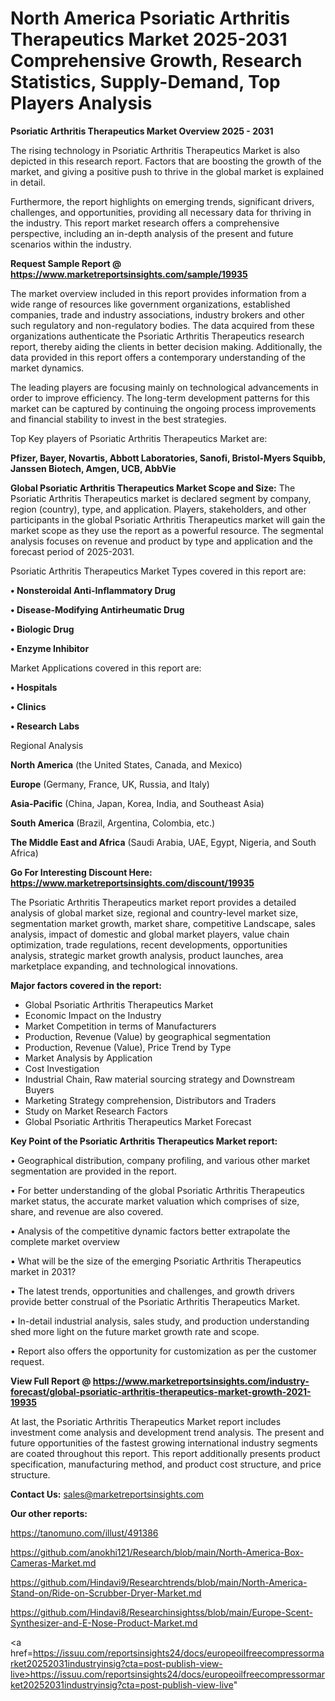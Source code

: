 # North America Psoriatic Arthritis Therapeutics Market 2025-2031 Comprehensive Growth, Research Statistics, Supply-Demand,  Top Players Analysis

<Strong> Psoriatic Arthritis Therapeutics Market Overview 2025 - 2031</strong>

The rising technology in Psoriatic Arthritis Therapeutics Market is also depicted in this research report. Factors that are boosting the growth of the market, and giving a positive push to thrive in the global market is explained in detail.

Furthermore, the report highlights on emerging trends, significant drivers, challenges, and opportunities, providing all necessary data for thriving in the industry. This report market research offers a comprehensive perspective, including an in-depth analysis of the present and future scenarios within the industry.

<strong>Request Sample Report @ <a href=https://www.marketreportsinsights.com/sample/19935>https://www.marketreportsinsights.com/sample/19935</a></strong>

The market overview included in this report provides information from a wide range of resources like government organizations, established companies, trade and industry associations, industry brokers and other such regulatory and non-regulatory bodies. The data acquired from these organizations authenticate the Psoriatic Arthritis Therapeutics research report, thereby aiding the clients in better decision making. Additionally, the data provided in this report offers a contemporary understanding of the market dynamics.

The leading players are focusing mainly on technological advancements in order to improve efficiency. The long-term development patterns for this market can be captured by continuing the ongoing process improvements and financial stability to invest in the best strategies.

Top Key players of Psoriatic Arthritis Therapeutics Market are:

<strong>Pfizer, Bayer, Novartis, Abbott Laboratories, Sanofi, Bristol-Myers Squibb, Janssen Biotech, Amgen, UCB, AbbVie</strong>

<strong><b>Global Psoriatic Arthritis Therapeutics Market Scope and Size:</b></strong>
The Psoriatic Arthritis Therapeutics market is declared segment by company, region (country), type, and application. Players, stakeholders, and other participants in the global Psoriatic Arthritis Therapeutics market will gain the market scope as they use the report as a powerful resource. The segmental analysis focuses on revenue and product by type and application and the forecast period of 2025-2031.

Psoriatic Arthritis Therapeutics Market Types covered in this report are:

<strong>• Nonsteroidal Anti-Inflammatory Drug

• Disease-Modifying Antirheumatic Drug

• Biologic Drug

• Enzyme Inhibitor</strong>

Market Applications covered in this report are:

<strong>• Hospitals

• Clinics

• Research Labs</strong> 

Regional Analysis

<strong>North America</strong> (the United States, Canada, and Mexico)

<strong>Europe</strong> (Germany, France, UK, Russia, and Italy)

<strong>Asia-Pacific</strong> (China, Japan, Korea, India, and Southeast Asia)

<strong>South America</strong> (Brazil, Argentina, Colombia, etc.)

<strong>The Middle East and Africa</strong> (Saudi Arabia, UAE, Egypt, Nigeria, and South Africa)

<strong>Go For Interesting Discount Here: <a href=https://www.marketreportsinsights.com/discount/19935>https://www.marketreportsinsights.com/discount/19935</a></strong>

The Psoriatic Arthritis Therapeutics market report provides a detailed analysis of global market size, regional and country-level market size, segmentation market growth, market share, competitive Landscape, sales analysis, impact of domestic and global market players, value chain optimization, trade regulations, recent developments, opportunities analysis, strategic market growth analysis, product launches, area marketplace expanding, and technological innovations.

<strong><b>Major factors covered in the report:</b></strong>
<ul>
  <li>Global Psoriatic Arthritis Therapeutics Market </li>
  <li>Economic Impact on the Industry</li>
  <li>Market Competition in terms of Manufacturers</li>
  <li>Production, Revenue (Value) by geographical segmentation</li>
  <li>Production, Revenue (Value), Price Trend by Type</li>
  <li>Market Analysis by Application</li>
  <li>Cost Investigation</li>
  <li>Industrial Chain, Raw material sourcing strategy and Downstream Buyers</li>
  <li>Marketing Strategy comprehension, Distributors and Traders</li>
  <li>Study on Market Research Factors</li>
  <li>Global Psoriatic Arthritis Therapeutics Market Forecast</li>
</ul>

<strong><b>Key Point of the Psoriatic Arthritis Therapeutics Market report:</b></strong>

• Geographical distribution, company profiling, and various other market segmentation are provided in the report.

• For better understanding of the global Psoriatic Arthritis Therapeutics market status, the accurate market valuation which comprises of size, share, and revenue are also covered.

• Analysis of the competitive dynamic factors better extrapolate the complete market overview

• What will be the size of the emerging Psoriatic Arthritis Therapeutics market in 2031?

• The latest trends, opportunities and challenges, and growth drivers provide better construal of the Psoriatic Arthritis Therapeutics Market.

• In-detail industrial analysis, sales study, and production understanding shed more light on the future market growth rate and scope.

• Report also offers the opportunity for customization as per the customer request.

<strong><b>View Full Report @ <a href=https://www.marketreportsinsights.com/industry-forecast/global-psoriatic-arthritis-therapeutics-market-growth-2021-19935>https://www.marketreportsinsights.com/industry-forecast/global-psoriatic-arthritis-therapeutics-market-growth-2021-19935</a></b></strong>


At last, the Psoriatic Arthritis Therapeutics Market report includes investment come analysis and development trend analysis. The present and future opportunities of the fastest growing international industry segments are coated throughout this report. This report additionally presents product specification, manufacturing method, and product cost structure, and price structure.

<strong>Contact Us:</strong>
sales@marketreportsinsights.com

<strong>Our other reports:</strong>

<a href=https://tanomuno.com/illust/491386>https://tanomuno.com/illust/491386</a>

<a href=https://github.com/anokhi121/Research/blob/main/North-America-Box-Cameras-Market.md>https://github.com/anokhi121/Research/blob/main/North-America-Box-Cameras-Market.md</a>

<a href=https://github.com/Hindavi9/Researchtrends/blob/main/North-America-Stand-on/Ride-on-Scrubber-Dryer-Market.md>https://github.com/Hindavi9/Researchtrends/blob/main/North-America-Stand-on/Ride-on-Scrubber-Dryer-Market.md</a>

<a href=https://github.com/Hindavi8/Researchinsightss/blob/main/Europe-Scent-Synthesizer-and-E-Nose-Product-Market.md>https://github.com/Hindavi8/Researchinsightss/blob/main/Europe-Scent-Synthesizer-and-E-Nose-Product-Market.md</a>

<a href=https://issuu.com/reportsinsights24/docs/europeoilfreecompressormarket20252031industryinsig?cta=post-publish-view-live>https://issuu.com/reportsinsights24/docs/europeoilfreecompressormarket20252031industryinsig?cta=post-publish-view-live</a>"
